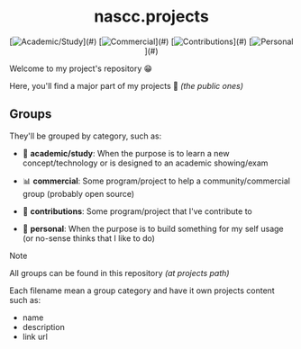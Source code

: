 <div align="center">

nascc.projects
==============

[![Academic/Study](https://img.shields.io/badge/Academic%2FStudy-DD4444?)](#)
[![Commercial](https://img.shields.io/badge/Commercial-F28A17?)](#)
[![Contributions](https://img.shields.io/badge/Contributions-22b344?)](#)
[![Personal](https://img.shields.io/badge/Personal-3E73AF?)](#)

</div>

Welcome to my project's repository 😁

Here, you'll find a major part of my projects 🎁 _(the public ones)_

## Groups

They'll be grouped by category, such as:

  - 🏫 **academic/study**: When the purpose is to learn a new
    concept/technology or is designed to an academic showing/exam

  - 📊 **commercial**: Some program/project to help a
    community/commercial group (probably open source)

  - 🤝 **contributions**: Some program/project that I've contribute to

  - 🎉 **personal**: When the purpose is to build something for my self usage
    (or no-sense thinks that I like to do)

> [!NOTE]
> 
> All groups can be found in this repository _(at projects path)_
>
> Each filename mean a group category and have it own projects
> content such as:
>   - name
>   - description
>   - link url
